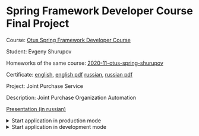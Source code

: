 # Spring Framework Developer Course Final Project

Course: [Otus Spring Framework Developer Course](https://otus.ru/lessons/javaspring/)

Student: Evgeny Shurupov

Homeworks of the same course: [2020-11-otus-spring-shurupov](https://github.com/shurupov/2020-11-otus-spring-shurupov)

Certificate: [english](https://otus.ru/certificate/d6030b55f7274d0d9b6be132332e9bb6/en/), [english pdf](https://otus.ru/async/docs.certificate?uid=d6030b55f7274d0d9b6be132332e9bb6&lang=en-us) [russian](https://otus.ru/certificate/d6030b55f7274d0d9b6be132332e9bb6/), [russian pdf](https://otus.ru/async/docs.certificate?uid=d6030b55f7274d0d9b6be132332e9bb6&lang=ru-ru)

Project: Joint Purchase Service

Description: Joint Purchase Organization Automation

[Presentation (in russian)](https://docs.google.com/presentation/d/1C9oSKHsEsWiBH7c4Vl7yk4_P6muZYkbibHyJ4GXSw5o)

<details>
  <summary>Start application in production mode</summary>

## Command to init/start
`docker-compose up -d`

## Command to stop
`docker-compose down`

</details>

<details>
  <summary>Start application in development mode</summary>

## Command to build backend (in root folder)
`mvn clean package`

## Command to prepare frontend (in `ui` folder)
`npm install && npm run build`

## Command to init/start database and backend (in root folder)
`docker-compose --file docker-compose-dev.yml up -d`

## Command to stop
`docker-compose down`
  
</details>